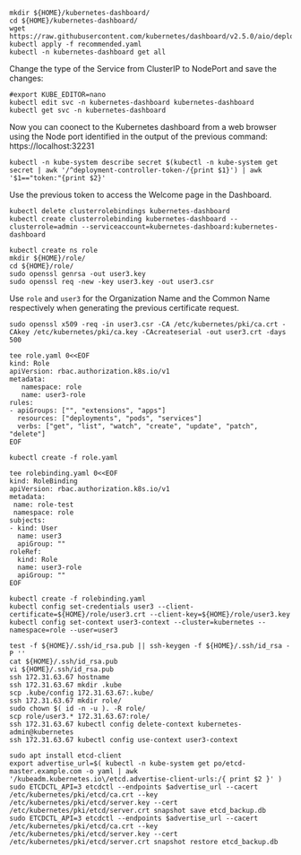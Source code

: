 ```
mkdir ${HOME}/kubernetes-dashboard/
cd ${HOME}/kubernetes-dashboard/
wget https://raw.githubusercontent.com/kubernetes/dashboard/v2.5.0/aio/deploy/recommended.yaml
kubectl apply -f recommended.yaml
kubectl -n kubernetes-dashboard get all
```
Change the type of the Service from ClusterIP to NodePort and save the changes:
```
#export KUBE_EDITOR=nano
kubectl edit svc -n kubernetes-dashboard kubernetes-dashboard
kubectl get svc -n kubernetes-dashboard
```
Now you can coonect to the Kubernetes dashboard from a web browser using the Node port identified in the output of the previous command: https://localhost:32231
```
kubectl -n kube-system describe secret $(kubectl -n kube-system get secret | awk '/^deployment-controller-token-/{print $1}') | awk '$1=="token:"{print $2}'
```
Use the previous token to access the Welcome page in the Dashboard.
```
kubectl delete clusterrolebindings kubernetes-dashboard
kubectl create clusterrolebinding kubernetes-dashboard --clusterrole=admin --serviceaccount=kubernetes-dashboard:kubernetes-dashboard
```
```
kubectl create ns role
mkdir ${HOME}/role/
cd ${HOME}/role/
sudo openssl genrsa -out user3.key
sudo openssl req -new -key user3.key -out user3.csr
```
Use `role` and `user3` for the Organization Name and the Common Name respectively when generating the previous certificate request.
```
sudo openssl x509 -req -in user3.csr -CA /etc/kubernetes/pki/ca.crt -CAkey /etc/kubernetes/pki/ca.key -CAcreateserial -out user3.crt -days 500
```
```
tee role.yaml 0<<EOF
kind: Role
apiVersion: rbac.authorization.k8s.io/v1
metadata:       
   namespace: role
   name: user3-role    
rules:
- apiGroups: ["", "extensions", "apps"]    
  resources: ["deployments", "pods", "services"]
  verbs: ["get", "list", "watch", "create", "update", "patch", "delete"]
EOF
```
```
kubectl create -f role.yaml
```
```
tee rolebinding.yaml 0<<EOF
kind: RoleBinding
apiVersion: rbac.authorization.k8s.io/v1
metadata:
 name: role-test
 namespace: role
subjects:
- kind: User
  name: user3
  apiGroup: ""
roleRef:
  kind: Role
  name: user3-role
  apiGroup: ""
EOF
```
```
kubectl create -f rolebinding.yaml
kubectl config set-credentials user3 --client-certificate=${HOME}/role/user3.crt --client-key=${HOME}/role/user3.key
kubectl config set-context user3-context --cluster=kubernetes --namespace=role --user=user3
```
```
test -f ${HOME}/.ssh/id_rsa.pub || ssh-keygen -f ${HOME}/.ssh/id_rsa -P ''
cat ${HOME}/.ssh/id_rsa.pub
vi ${HOME}/.ssh/id_rsa.pub
ssh 172.31.63.67 hostname
ssh 172.31.63.67 mkdir .kube
scp .kube/config 172.31.63.67:.kube/
ssh 172.31.63.67 mkdir role/
sudo chown $( id -n -u ). -R role/
scp role/user3.* 172.31.63.67:role/
ssh 172.31.63.67 kubectl config delete-context kubernetes-admin@kubernetes
ssh 172.31.63.67 kubectl config use-context user3-context
```
```
sudo apt install etcd-client
export advertise_url=$( kubectl -n kube-system get po/etcd-master.example.com -o yaml | awk '/kubeadm.kubernetes.io\/etcd.advertise-client-urls:/{ print $2 }' )
sudo ETCDCTL_API=3 etcdctl --endpoints $advertise_url --cacert /etc/kubernetes/pki/etcd/ca.crt --key /etc/kubernetes/pki/etcd/server.key --cert /etc/kubernetes/pki/etcd/server.crt snapshot save etcd_backup.db
sudo ETCDCTL_API=3 etcdctl --endpoints $advertise_url --cacert /etc/kubernetes/pki/etcd/ca.crt --key /etc/kubernetes/pki/etcd/server.key --cert /etc/kubernetes/pki/etcd/server.crt snapshot restore etcd_backup.db
```
